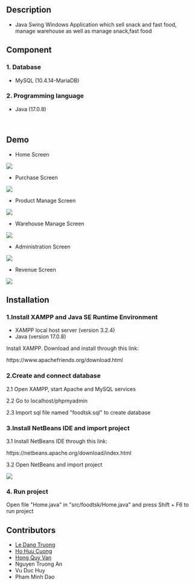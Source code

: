 <h2>Description</h2>
<ul list-style-type="circle">
  <li>Java Swing Windows Application which sell snack and fast food, manage warehouse as well as manage snack,fast food </li>
</ul>
<h2>Component</h2>
<h3>1. Database</h3>
<ul list-style-type="circle">
  <li>MySQL (10.4.14-MariaDB)</li>
</ul>
<h3>2. Programming language</h3>
<ul list-style-type="circle">
  <li>Java (17.0.8)</li>
</ul>
<br>
<h2>Demo</h2>
<ul list-style-type="circle">
  <li>Home Screen</li>
</ul>
<img src="../main/src/img/home.png" style="max-width: 100%;">
<ul list-style-type="circle">
  <li>Purchase Screen</li>
</ul>
<img src="../main/src/img/purchase.png" style="max-width: 100%;">
<ul list-style-type="circle">
  <li>Product Manage Screen</li>
</ul>
<img src="../main/src/img/product_mng.png" style="max-width: 100%;">
<ul list-style-type="circle">
  <li>Warehouse Manage Screen</li>
</ul>
<img src="../main/src/img/warehouse.png" style="max-width: 100%;">
<ul list-style-type="circle">
  <li>Administration Screen</li>
</ul>
<img src="../main/src/img/admin.png" style="max-width: 100%;">
<ul list-style-type="circle">
  <li>Revenue Screen</li>
</ul>
<img src="../main/src/img/revenue.png" style="max-width: 100%;">

<h2>Installation</h2>
<h3>1.Install XAMPP and Java SE Runtime Environment</h3>
<ul list-style-type="circle">
  <li>XAMPP local host server (version 3.2.4)</li>
  <li>Java (version 17.0.8)</li>
</ul>
<p>Install XAMPP. Download and install through this link:</p>
<p>https://www.apachefriends.org/download.html</p>

<h3>2.Create and connect database</h3>
<p>2.1 Open XAMPP, start Apache and MySQL services</p>
<p>2.2 Go to localhost/phpmyadmin</p>
<p>2.3 Import sql file named "foodtsk.sql" to create database</p>

<h3>3.Install NetBeans IDE and import project</h3>
<p>3.1 Install NetBeans IDE through this link: </p>
<p>https://netbeans.apache.org/download/index.html</p>
<p>3.2 Open NetBeans and import project</p>
<img src="../main/src/img/import_project.png" style="max-width: 100%;">

<h3>4. Run project</h3>
<p>Open file "Home.java" in "src/foodtsk/Home.java" and press Shift + F6 to run project</p>

<h2>Contributors</h2>
<ul list-style-type="circle">
  <li><a href="https://github.com/wwwdddafaf">Le Dang Truong</a></li>
  <li><a href="https://github.com/HoHuuCuong">Ho Huu Cuong</a></li>
  <li><a href="https://github.com/hongquyvan61">Hong Quy Van</a></li>
  <li>Nguyen Truong An</li>
  <li>Vu Duc Huy</li>
  <li>Pham Minh Dao</li>
</ul>
